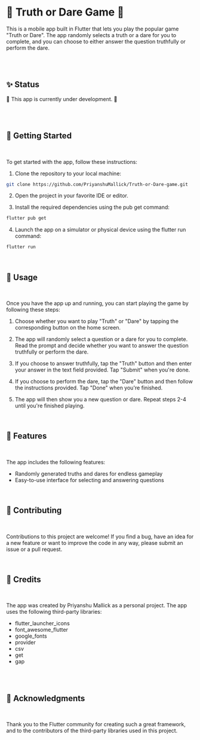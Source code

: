 # 🎲 Truth or Dare Game 🤫

This is a mobile app built in Flutter that lets you play the popular game "Truth or Dare". The app randomly selects a truth or a dare for you to complete, and you can choose to either answer the question truthfully or perform the dare.

<br/>
<br/>

## ✨ Status

🚧 This app is currently under development. 🚧

<br/>

<!-- ## 📱🎮 Installation

<br/>

To install the app, follow these instructions:

1. Download the executable file for your operating system from the [releases page](https://github.com/PriyanshuMallick/truth-or-dare-game/releases).

2. Double-click the downloaded file to install the app.

3. Launch the app. -->

<br/>

## 🚀 Getting Started

<br/>

To get started with the app, follow these instructions:

1. Clone the repository to your local machine:

```bash
git clone https://github.com/PriyanshuMallick/Truth-or-Dare-game.git
```

2. Open the project in your favorite IDE or editor.

3. Install the required dependencies using the pub get command:

```bash
flutter pub get
```

4. Launch the app on a simulator or physical device using the flutter run command:

```bash
flutter run
```

<br/>

## 🌟 Usage

<br/>

Once you have the app up and running, you can start playing the game by following these steps:

1. Choose whether you want to play "Truth" or "Dare" by tapping the corresponding button on the home screen.

2. The app will randomly select a question or a dare for you to complete. Read the prompt and decide whether you want to answer the question truthfully or perform the dare.

3. If you choose to answer truthfully, tap the "Truth" button and then enter your answer in the text field provided. Tap "Submit" when you're done.

4. If you choose to perform the dare, tap the "Dare" button and then follow the instructions provided. Tap "Done" when you're finished.

5. The app will then show you a new question or dare. Repeat steps 2-4 until you're finished playing.

<br/>

## 🎯 Features

<br/>

The app includes the following features:

- Randomly generated truths and dares for endless gameplay
- Easy-to-use interface for selecting and answering questions
<!-- - Score tracking to keep track of your progress -->

<br/>

## 🤝 Contributing

<br/>

Contributions to this project are welcome! If you find a bug, have an idea for a new feature or want to improve the code in any way, please submit an issue or a pull request.

<br/>

## 👏 Credits

<br/>

The app was created by Priyanshu Mallick as a personal project. The app uses the following third-party libraries:

- flutter_launcher_icons
- font_awesome_flutter
- google_fonts
- provider
- csv
- get
- gap

<br/>

<!-- ## License

<br/>

This project is licensed under the License - see the LICENSE file for details. -->

<br/>

## 🙏 Acknowledgments

<br/>

Thank you to the Flutter community for creating such a great framework, and to the contributors of the third-party libraries used in this project.
